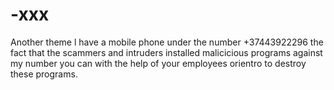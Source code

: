 # -xxx
Another theme l have a mobile phone under the number +37443922296
the fact that the scammers and intruders
installed malicicious programs against my number
you can with the help of your
employees orientro to destroy these programs.

